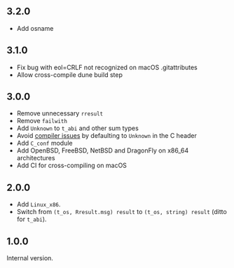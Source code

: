 ## 3.2.0

* Add osname

## 3.1.0

* Fix bug with eol=CRLF not recognized on macOS .gitattributes
* Allow cross-compile dune build step

## 3.0.0

* Remove unnecessary `rresult`
* Remove `failwith`
* Add `Unknown` to `t_abi` and other sum types
* Avoid [compiler issues](https://github.com/owlbarn/eigen/issues/38) by
  defaulting to `Unknown` in the C header
* Add `C_conf` module
* Add OpenBSD, FreeBSD, NetBSD and DragonFly on x86_64 architectures
* Add CI for cross-compiling on macOS

## 2.0.0

* Add `Linux_x86`.
* Switch from `(t_os, Rresult.msg) result` to `(t_os, string) result` (ditto for `t_abi`).

## 1.0.0

Internal version.

